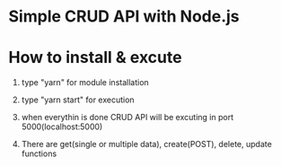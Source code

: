 # Simple CRUD API with Node.js

# How to install & excute

1. type "yarn" for module installation

2. type "yarn start" for execution

3. when everythin is done CRUD API will be excuting in port 5000(localhost:5000)

4. There are get(single or multiple data), create(POST), delete, update functions
